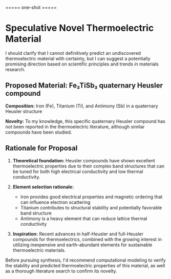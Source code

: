 ===== one-shot =====
# Speculative Novel Thermoelectric Material

I should clarify that I cannot definitively predict an undiscovered thermoelectric material with certainty, but I can suggest a potentially promising direction based on scientific principles and trends in materials research.

## Proposed Material: Fe₂TiSb₂ quaternary Heusler compound

**Composition:** Iron (Fe), Titanium (Ti), and Antimony (Sb) in a quaternary Heusler structure

**Novelty:** To my knowledge, this specific quaternary Heusler compound has not been reported in the thermoelectric literature, although similar compounds have been studied.

## Rationale for Proposal

1. **Theoretical foundation:** Heusler compounds have shown excellent thermoelectric properties due to their complex band structures that can be tuned for both high electrical conductivity and low thermal conductivity.

2. **Element selection rationale:**
   - Iron provides good electrical properties and magnetic ordering that can influence electron scattering
   - Titanium contributes to structural stability and potentially favorable band structure
   - Antimony is a heavy element that can reduce lattice thermal conductivity

3. **Inspiration:** Recent advances in half-Heusler and full-Heusler compounds for thermoelectrics, combined with the growing interest in utilizing inexpensive and earth-abundant elements for sustainable thermoelectric materials.

Before pursuing synthesis, I'd recommend computational modeling to verify the stability and predicted thermoelectric properties of this material, as well as a thorough literature search to confirm its novelty.

